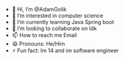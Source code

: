 - 👋 Hi, I’m @AdamGolik
- 👀 I’m interested in computer science
- 🌱 I’m currently learning Java Spring boot
- 💞️ I’m looking to collaborate on Idk
- 📫 How to reach me Email
- 😄 Pronouns: He/Him
- ⚡ Fun fact: Im 14 and im software engineer

<!---
AdamGolik/AdamGolik is a ✨ special ✨ repository because its `README.md` (this file) appears on your GitHub profile.
You can click the Preview link to take a look at your changes.
--->
